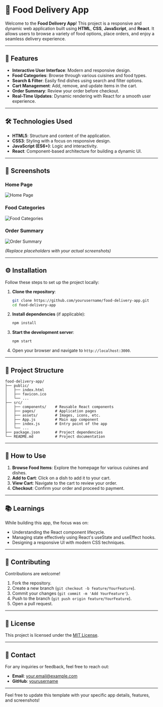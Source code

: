 # 🍔 Food Delivery App  

Welcome to the **Food Delivery App**! This project is a responsive and dynamic web application built using **HTML**, **CSS**, **JavaScript**, and **React**. It allows users to browse a variety of food options, place orders, and enjoy a seamless delivery experience.  

---

## 🚀 Features  

- **Interactive User Interface**: Modern and responsive design.  
- **Food Categories**: Browse through various cuisines and food types.  
- **Search & Filter**: Easily find dishes using search and filter options.  
- **Cart Management**: Add, remove, and update items in the cart.  
- **Order Summary**: Review your order before checkout.  
- **Real-Time Updates**: Dynamic rendering with React for a smooth user experience.  

---

## 🛠️ Technologies Used  

- **HTML5**: Structure and content of the application.  
- **CSS3**: Styling with a focus on responsive design.  
- **JavaScript (ES6+)**: Logic and interactivity.  
- **React**: Component-based architecture for building a dynamic UI.  

---

## 📸 Screenshots  

### Home Page  
![Home Page](https://via.placeholder.com/800x400)  

### Food Categories  
![Food Categories](https://via.placeholder.com/800x400)  

### Order Summary  
![Order Summary](https://via.placeholder.com/800x400)  

*(Replace placeholders with your actual screenshots)*  

---

## ⚙️ Installation  

Follow these steps to set up the project locally:  

1. **Clone the repository**:  
   ```bash  
   git clone https://github.com/yourusername/food-delivery-app.git  
   cd food-delivery-app  
   ```  

2. **Install dependencies** (if applicable):  
   ```bash  
   npm install  
   ```  

3. **Start the development server**:  
   ```bash  
   npm start  
   ```  

4. Open your browser and navigate to `http://localhost:3000`.  

---

## 📂 Project Structure  

```plaintext  
food-delivery-app/  
├── public/  
│   ├── index.html  
│   ├── favicon.ico  
│   └── ...  
├── src/  
│   ├── components/    # Reusable React components  
│   ├── pages/         # Application pages  
│   ├── assets/        # Images, icons, etc.  
│   ├── App.js         # Main app component  
│   ├── index.js       # Entry point of the app  
│   └── ...  
├── package.json       # Project dependencies  
└── README.md          # Project documentation  
```  

---

## 🌟 How to Use  

1. **Browse Food Items**: Explore the homepage for various cuisines and dishes.  
2. **Add to Cart**: Click on a dish to add it to your cart.  
3. **View Cart**: Navigate to the cart to review your order.  
4. **Checkout**: Confirm your order and proceed to payment.  

---

## 📚 Learnings  

While building this app, the focus was on:  
- Understanding the React component lifecycle.  
- Managing state effectively using React's useState and useEffect hooks.  
- Designing a responsive UI with modern CSS techniques.  

---

## 🤝 Contributing  

Contributions are welcome!  

1. Fork the repository.  
2. Create a new branch (`git checkout -b feature/YourFeature`).  
3. Commit your changes (`git commit -m 'Add YourFeature'`).  
4. Push to the branch (`git push origin feature/YourFeature`).  
5. Open a pull request.  

---

## 📝 License  

This project is licensed under the [MIT License](LICENSE).  

---

## 📧 Contact  

For any inquiries or feedback, feel free to reach out:  
- **Email**: your.email@example.com  
- **GitHub**: [yourusername](https://github.com/yourusername)  

--- 

Feel free to update this template with your specific app details, features, and screenshots!
